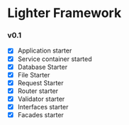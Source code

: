 # Lighter Framework

### v0.1
- [X] Application starter
- [X] Service container started
- [X] Database Starter
- [X] File Starter
- [X] Request Starter
- [X] Router starter
- [X] Validator starter
- [X] Interfaces starter
- [X] Facades starter